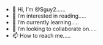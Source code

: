 - 👋 Hi, I’m @Sguy2......
- 👀 I’m interested in reading.....
- 🌱 I’m currently learning.....
- 💞️ I’m looking to collaborate on.....
- 📫 How to reach me.....

<!---
Sguy2/Sguy2 is a ✨ special ✨ repository because its `README.md` (this file) appears on your GitHub profile.
You can click the Preview link to take a look at your changes.
--->

